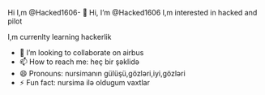 Hi I,m @Hacked1606- 👋 Hi, I’m @Hacked1606
I,m interested in hacked and pilot

I,m currenlty learning hackerlik 
- 💞️ I’m looking to collaborate on airbus
- 📫 How to reach me: heç bir şəklidə 
- 😄 Pronouns: nursimanın gülüşü,gözləri,iyi,gözləri
- ⚡ Fun fact: nursima ilə oldugum vaxtlar

<!---
Hacked1606/Hacked1606 is a ✨ special ✨ repository because its `README.md` (this file) appears on your GitHub profile.
You can click the Preview link to take a look at your changes.
--->

